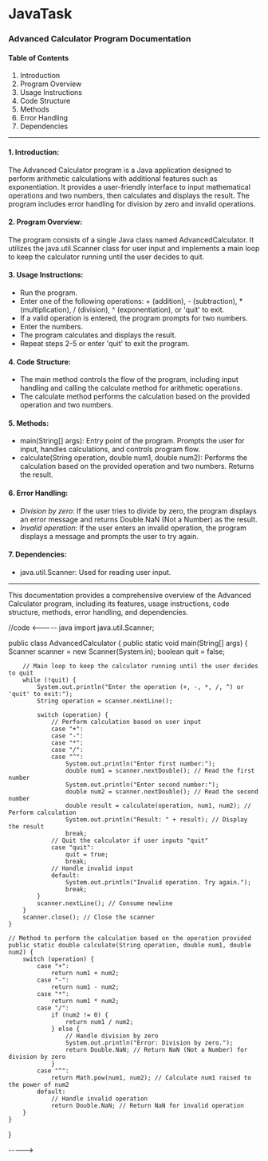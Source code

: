 # JavaTask
### Advanced Calculator Program Documentation

#### Table of Contents
1. Introduction
2. Program Overview
3. Usage Instructions
4. Code Structure
5. Methods
6. Error Handling
7. Dependencies

---

#### 1. Introduction:
The Advanced Calculator program is a Java application designed to perform arithmetic calculations with additional features such as exponentiation. 
It provides a user-friendly interface to input mathematical operations and two numbers, then calculates and displays the result. 
The program includes error handling for division by zero and invalid operations.

#### 2. Program Overview:
The program consists of a single Java class named AdvancedCalculator.
It utilizes the java.util.Scanner class for user input and implements a main loop to keep the calculator running until the user decides to quit.

#### 3. Usage Instructions:
- Run the program.
- Enter one of the following operations: + (addition), - (subtraction), * (multiplication), / (division), ^ (exponentiation), or 'quit' to exit.
- If a valid operation is entered, the program prompts for two numbers.
- Enter the numbers.
- The program calculates and displays the result.
- Repeat steps 2-5 or enter 'quit' to exit the program.

#### 4. Code Structure:
- The main method controls the flow of the program, including input handling and calling the calculate method for arithmetic operations.
- The calculate method performs the calculation based on the provided operation and two numbers.

#### 5. Methods:
- main(String[] args): Entry point of the program. Prompts the user for input, handles calculations, and controls program flow.
- calculate(String operation, double num1, double num2): Performs the calculation based on the provided operation and two numbers. Returns the result.

#### 6. Error Handling:
- *Division by zero*: If the user tries to divide by zero, the program displays an error message and returns Double.NaN (Not a Number) as the result.
- *Invalid operation*: If the user enters an invalid operation, the program displays a message and prompts the user to try again.

#### 7. Dependencies:
- java.util.Scanner: Used for reading user input.

---

This documentation provides a comprehensive overview of the Advanced Calculator program, including its features, usage instructions, code structure, methods, error handling, and dependencies.
      
//code
<-----
java
import java.util.Scanner;

public class AdvancedCalculator {
    public static void main(String[] args) {
        Scanner scanner = new Scanner(System.in);
        boolean quit = false;

        // Main loop to keep the calculator running until the user decides to quit
        while (!quit) {
            System.out.println("Enter the operation (+, -, *, /, ^) or 'quit' to exit:");
            String operation = scanner.nextLine();

            switch (operation) {
                // Perform calculation based on user input
                case "+":
                case "-":
                case "*":
                case "/":
                case "^":
                    System.out.println("Enter first number:");
                    double num1 = scanner.nextDouble(); // Read the first number
                    System.out.println("Enter second number:");
                    double num2 = scanner.nextDouble(); // Read the second number
                    double result = calculate(operation, num1, num2); // Perform calculation
                    System.out.println("Result: " + result); // Display the result
                    break;
                // Quit the calculator if user inputs "quit"
                case "quit":
                    quit = true;
                    break;
                // Handle invalid input
                default:
                    System.out.println("Invalid operation. Try again.");
                    break;
            }
            scanner.nextLine(); // Consume newline
        }
        scanner.close(); // Close the scanner
    }

    // Method to perform the calculation based on the operation provided
    public static double calculate(String operation, double num1, double num2) {
        switch (operation) {
            case "+":
                return num1 + num2;
            case "-":
                return num1 - num2;
            case "*":
                return num1 * num2;
            case "/":
                if (num2 != 0) {
                    return num1 / num2;
                } else {
                    // Handle division by zero
                    System.out.println("Error: Division by zero.");
                    return Double.NaN; // Return NaN (Not a Number) for division by zero
                }
            case "^":
                return Math.pow(num1, num2); // Calculate num1 raised to the power of num2
            default:
                // Handle invalid operation
                return Double.NaN; // Return NaN for invalid operation
        }
    }
}


----->
